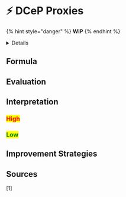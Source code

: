 # ⚡ DCeP Proxies

{% hint style="danger" %}
**WIP**
{% endhint %}

<details>

<summary>Details</summary>

Unit: **NA**

Minimum: **1.0**

Maximum: **∞**

Ideal: **1.0**

Industry Average: NA

****

</details>

## Formula

## Evaluation



## Interpretation

### <mark style="color:red;">High</mark>&#x20;

### <mark style="color:green;">Low</mark>&#x20;

## Improvement Strategies



## Sources

\[1]&#x20;
